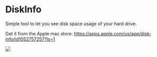 # DiskInfo
Simple tool to let you see disk space usage of your hard drive.

Get it from the Apple mac store: https://apps.apple.com/us/app/disk-info/id1052757257?ls=1

![](https://i.imgur.com/q16Tl98.png)
